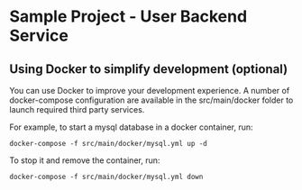 # Sample Project - User Backend Service
## Using Docker to simplify development (optional)
You can use Docker to improve your development experience. A number of docker-compose configuration are available in the src/main/docker folder to launch required third party services.

For example, to start a mysql database in a docker container, run:
```
docker-compose -f src/main/docker/mysql.yml up -d
```
To stop it and remove the container, run:
```
docker-compose -f src/main/docker/mysql.yml down
```
